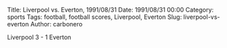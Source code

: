 Title: Liverpool vs. Everton, 1991/08/31
Date: 1991/08/31 00:00
Category: sports
Tags: football, football scores, Liverpool, Everton
Slug: liverpool-vs-everton
Author: carbonero


Liverpool 3 - 1 Everton
